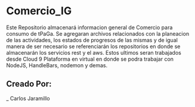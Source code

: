 # Comercio_IG
Este Repositorio almacenará informacion general de Comercio para consumo de tPaGa. 
Se agregaran archivos relacionados con la planeacion de las actividades, los estados de progresos de las mismas y de igual manera de ser necesario se referenciarán los repositorios en donde se almacenarán los servicios rest y el aws. Estos ultimos seran trabajados desde Cloud 9 Plataforma en virtual en donde se podra trabajar con NodeJS, HandleBars, nodemon y demas.

## Creado Por:
_ Carlos Jaramillo
